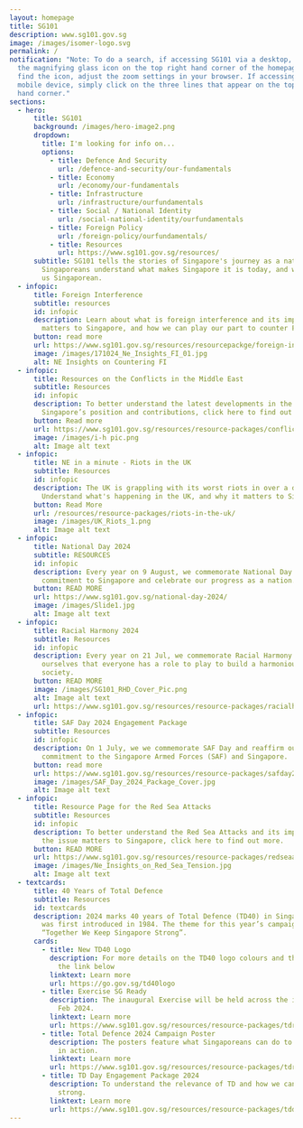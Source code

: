 ```yaml
---
layout: homepage
title: SG101
description: www.sg101.gov.sg
image: /images/isomer-logo.svg
permalink: /
notification: "Note: To do a search, if accessing SG101 via a desktop, click on
  the magnifying glass icon on the top right hand corner of the homepage. To
  find the icon, adjust the zoom settings in your browser. If accessing via a
  mobile device, simply click on the three lines that appear on the top right
  hand corner."
sections:
  - hero:
      title: SG101
      background: /images/hero-image2.png
      dropdown:
        title: I'm looking for info on...
        options:
          - title: Defence And Security
            url: /defence-and-security/our-fundamentals
          - title: Economy
            url: /economy/our-fundamentals
          - title: Infrastructure
            url: /infrastructure/ourfundamentals
          - title: Social / National Identity
            url: /social-national-identity/ourfundamentals
          - title: Foreign Policy
            url: /foreign-policy/ourfundamentals/
          - title: Resources
            url: https://www.sg101.gov.sg/resources/
      subtitle: SG101 tells the stories of Singapore's journey as a nation, and helps
        Singaporeans understand what makes Singapore it is today, and what makes
        us Singaporean.
  - infopic:
      title: Foreign Interference
      subtitle: resources
      id: infopic
      description: Learn about what is foreign interference and its impact, why it
        matters to Singapore, and how we can play our part to counter FI.
      button: read more
      url: https://www.sg101.gov.sg/resources/resourcepackge/foreign-interference/
      image: /images/171024_Ne_Insights_FI_01.jpg
      alt: NE Insights on Countering FI
  - infopic:
      title: Resources on the Conflicts in the Middle East
      subtitle: Resources
      id: infopic
      description: To better understand the latest developments in the Middle East and
        Singapore’s position and contributions, click here to find out more.
      button: Read more
      url: https://www.sg101.gov.sg/resources/resource-packages/conflictmiddleeast/
      image: /images/i-h pic.png
      alt: Image alt text
  - infopic:
      title: NE in a minute - Riots in the UK
      subtitle: Resources
      id: infopic
      description: The UK is grappling with its worst riots in over a decade.
        Understand what's happening in the UK, and why it matters to Singapore.
      button: Read More
      url: /resources/resource-packages/riots-in-the-uk/
      image: /images/UK_Riots_1.png
      alt: Image alt text
  - infopic:
      title: National Day 2024
      subtitle: RESOURCES
      id: infopic
      description: Every year on 9 August, we commemorate National Day to renew our
        commitment to Singapore and celebrate our progress as a nation.
      button: READ MORE
      url: https://www.sg101.gov.sg/national-day-2024/
      image: /images/Slide1.jpg
      alt: Image alt text
  - infopic:
      title: Racial Harmony 2024
      subtitle: Resources
      id: infopic
      description: Every year on 21 Jul, we commemorate Racial Harmony Day to remind
        ourselves that everyone has a role to play to build a harmonious
        society.
      button: READ MORE
      image: /images/SG101_RHD_Cover_Pic.png
      alt: Image alt text
      url: https://www.sg101.gov.sg/resources/resource-packages/racialharmony2024/
  - infopic:
      title: SAF Day 2024 Engagement Package
      subtitle: Resources
      id: infopic
      description: On 1 July, we we commemorate SAF Day and reaffirm our loyalty and
        commitment to the Singapore Armed Forces (SAF) and Singapore.
      button: read more
      url: https://www.sg101.gov.sg/resources/resource-packages/safday2024/
      image: /images/SAF_Day_2024_Package_Cover.jpg
      alt: Image alt text
  - infopic:
      title: Resource Page for the Red Sea Attacks
      subtitle: Resources
      id: infopic
      description: To better understand the Red Sea Attacks and its impacts, and why
        the issue matters to Singapore, click here to find out more.
      button: READ MORE
      url: https://www.sg101.gov.sg/resources/resource-packages/redseaattacks/
      image: /images/Ne_Insights_on_Red_Sea_Tension.jpg
      alt: Image alt text
  - textcards:
      title: 40 Years of Total Defence
      subtitle: Resources
      id: textcards
      description: 2024 marks 40 years of Total Defence (TD40) in Singapore, since it
        was first introduced in 1984. The theme for this year’s campaign is
        “Together We Keep Singapore Strong”.
      cards:
        - title: New TD40 Logo
          description: For more details on the TD40 logo colours and their usage, click
            the link below
          linktext: Learn more
          url: https://go.gov.sg/td40logo
        - title: Exercise SG Ready
          description: The inaugural Exercise will be held across the island from 15 to 29
            Feb 2024.
          linktext: Learn more
          url: https://www.sg101.gov.sg/resources/resource-packages/tdresources/
        - title: Total Defence 2024 Campaign Poster
          description: The posters feature what Singaporeans can do to put Total Defence
            in action.
          linktext: Learn more
          url: https://www.sg101.gov.sg/resources/resource-packages/tdresources/
        - title: TD Day Engagement Package 2024
          description: To understand the relevance of TD and how we can keep Singapore
            strong.
          linktext: Learn more
          url: https://www.sg101.gov.sg/resources/resource-packages/tdday2024/
---
```

